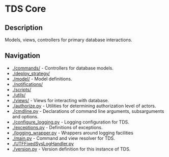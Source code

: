 # TDS Core
## Description
Models, views, controllers for primary database interactions.

## Navigation
* [./commands/](./commands) -
Controllers for database models.
* [./deploy_strategy/](./deploy_strategy/)
* [./model/](./model/) -
Model definitions.
* [./notifications/](./notifications/)
* [./scripts/](./scripts/)
* [./utils/](./utils/)
* [./views/](./views/) -
Views for interacting with database.
* [./authorize.py](./authorize.py) -
Utilities for determining authorization level of actors.
* [./cmdline.py](./cmdline.py) -
Declarations of command line arguments, subsarguments and options.
* [./configure_logging.py](.configure_logging.py) -
Logging configuration for TDS.
* [./exceptions.py](./exceptions.py) -
Definitions of exceptions.
* [./logging_wrapper.py](./logging_wrapper.py) -
Wrappers around logging facilities
* [./main.py](./main.py) -
Command and view resolver for TDS.
* [./UTFFixedSysLogHandler.py](./UTFFixedSysLogHandler.py)
* [./version.py](./version.py) -
Version definition for this instance of TDS.

